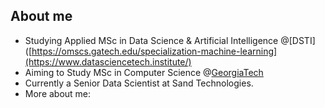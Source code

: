 
<!--
 * @Author: Tinozivashe Sibanda
 * @Date: 2024-07-03 01:54:11
 * @LastEditors: tinoSibz
 * @LastEditTime: 2024-07-03 01:54:11
 * @Description: Github Home Page
-->

## About me

- Studying Applied MSc in Data Science & Artificial Intelligence @[DSTI]([https://omscs.gatech.edu/specialization-machine-learning](https://www.datasciencetech.institute/)
- Aiming to Study MSc in Computer Science @[GeorgiaTech](https://omscs.gatech.edu/specialization-machine-learning)
- Currently a Senior Data Scientist at Sand Technologies.
- More about me:  <!--https://-->
